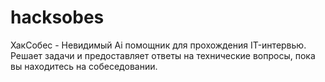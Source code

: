 # hacksobes
ХакСобес - Невидимый Ai помощник для прохождения IT-интервью. Решает задачи и предоставляет ответы на технические вопросы, пока вы находитесь на собеседовании.
